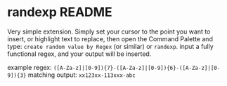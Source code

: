 # randexp README

Very simple extension. Simply set your cursor to the point you want to insert, or highlight text to replace, then open the Command Palette and type: `create random value by Regex` (or similar) or `randexp`. input a fully functional regex, and your output will be inserted.

example regex: `([A-Za-z]|[0-9]){7}-([A-Za-z]|[0-9]){6}-([A-Za-z]|[0-9]){3}`
matching output: `xx123xx-113xxx-abc`

